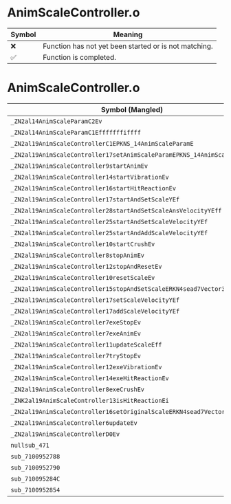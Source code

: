 # AnimScaleController.o
| Symbol | Meaning 
| ------------- | ------------- 
| :x: | Function has not yet been started or is not matching. 
| :white_check_mark: | Function is completed. 


# AnimScaleController.o
| Symbol (Mangled) | Symbol (Demangled) | Decompiled? |
| ------------- |  ------------- | ------------- |
| `_ZN2al14AnimScaleParamC2Ev` | `al::AnimScaleParam::AnimScaleParam(void)` | :x: |
| `_ZN2al14AnimScaleParamC1Efffffffiffff` | `al::AnimScaleParam::AnimScaleParam(float,float,float,float,float,float,float,int,float,float,float,float)` | :x: |
| `_ZN2al19AnimScaleControllerC1EPKNS_14AnimScaleParamE` | `al::AnimScaleController::AnimScaleController(al::AnimScaleParam const*)` | :x: |
| `_ZN2al19AnimScaleController17setAnimScaleParamEPKNS_14AnimScaleParamE` | `al::AnimScaleController::setAnimScaleParam(al::AnimScaleParam const*)` | :x: |
| `_ZN2al19AnimScaleController9startAnimEv` | `al::AnimScaleController::startAnim(void)` | :x: |
| `_ZN2al19AnimScaleController14startVibrationEv` | `al::AnimScaleController::startVibration(void)` | :x: |
| `_ZN2al19AnimScaleController16startHitReactionEv` | `al::AnimScaleController::startHitReaction(void)` | :x: |
| `_ZN2al19AnimScaleController17startAndSetScaleYEf` | `al::AnimScaleController::startAndSetScaleY(float)` | :x: |
| `_ZN2al19AnimScaleController28startAndSetScaleAnsVelocityYEff` | `al::AnimScaleController::startAndSetScaleAnsVelocityY(float,float)` | :x: |
| `_ZN2al19AnimScaleController25startAndSetScaleVelocityYEf` | `al::AnimScaleController::startAndSetScaleVelocityY(float)` | :x: |
| `_ZN2al19AnimScaleController25startAndAddScaleVelocityYEf` | `al::AnimScaleController::startAndAddScaleVelocityY(float)` | :x: |
| `_ZN2al19AnimScaleController10startCrushEv` | `al::AnimScaleController::startCrush(void)` | :x: |
| `_ZN2al19AnimScaleController8stopAnimEv` | `al::AnimScaleController::stopAnim(void)` | :x: |
| `_ZN2al19AnimScaleController12stopAndResetEv` | `al::AnimScaleController::stopAndReset(void)` | :x: |
| `_ZN2al19AnimScaleController10resetScaleEv` | `al::AnimScaleController::resetScale(void)` | :x: |
| `_ZN2al19AnimScaleController15stopAndSetScaleERKN4sead7Vector3IfEE` | `al::AnimScaleController::stopAndSetScale(sead::Vector3<float> const&)` | :x: |
| `_ZN2al19AnimScaleController17setScaleVelocityYEf` | `al::AnimScaleController::setScaleVelocityY(float)` | :x: |
| `_ZN2al19AnimScaleController17addScaleVelocityYEf` | `al::AnimScaleController::addScaleVelocityY(float)` | :x: |
| `_ZN2al19AnimScaleController7exeStopEv` | `al::AnimScaleController::exeStop(void)` | :x: |
| `_ZN2al19AnimScaleController7exeAnimEv` | `al::AnimScaleController::exeAnim(void)` | :x: |
| `_ZN2al19AnimScaleController11updateScaleEff` | `al::AnimScaleController::updateScale(float,float)` | :x: |
| `_ZN2al19AnimScaleController7tryStopEv` | `al::AnimScaleController::tryStop(void)` | :x: |
| `_ZN2al19AnimScaleController12exeVibrationEv` | `al::AnimScaleController::exeVibration(void)` | :x: |
| `_ZN2al19AnimScaleController14exeHitReactionEv` | `al::AnimScaleController::exeHitReaction(void)` | :x: |
| `_ZN2al19AnimScaleController8exeCrushEv` | `al::AnimScaleController::exeCrush(void)` | :x: |
| `_ZNK2al19AnimScaleController13isHitReactionEi` | `al::AnimScaleController::isHitReaction(int)const` | :x: |
| `_ZN2al19AnimScaleController16setOriginalScaleERKN4sead7Vector3IfEE` | `al::AnimScaleController::setOriginalScale(sead::Vector3<float> const&)` | :x: |
| `_ZN2al19AnimScaleController6updateEv` | `al::AnimScaleController::update(void)` | :x: |
| `_ZN2al19AnimScaleControllerD0Ev` | `al::AnimScaleController::~AnimScaleController()` | :x: |
| `nullsub_471` | `` | :x: |
| `sub_7100952788` | `` | :x: |
| `sub_7100952790` | `` | :x: |
| `sub_710095284C` | `` | :x: |
| `sub_7100952854` | `` | :x: |
